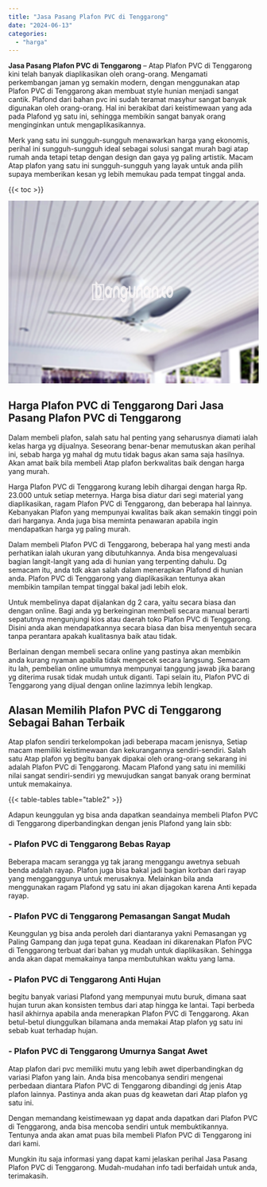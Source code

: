 ```yaml
---
title: "Jasa Pasang Plafon PVC di Tenggarong"
date: "2024-06-13"
categories: 
  - "harga"
---
```


**Jasa Pasang Plafon PVC di Tenggarong** – Atap Plafon PVC di Tenggarong kini telah banyak diaplikasikan oleh orang-orang. Mengamati perkembangan jaman yg semakin modern, dengan menggunakan atap Plafon PVC di Tenggarong akan membuat style hunian menjadi sangat cantik. Plafond dari bahan pvc ini sudah teramat masyhur sangat banyak digunakan oleh orang-orang. Hal ini berakibat dari keistimewaan yang ada pada Plafond yg satu ini, sehingga membikin sangat banyak orang menginginkan untuk mengaplikasikannya.

Merk yang satu ini sungguh-sungguh menawarkan harga yang ekonomis, perihal ini sungguh-sungguh ideal sebagai solusi sangat murah bagi atap rumah anda tetapi tetap dengan design dan gaya yg paling artistik. Macam Atap plafon yang satu ini sungguh-sungguh yang layak untuk anda pilih supaya memberikan kesan yg lebih memukau pada tempat tinggal anda.

{{< toc >}}

![Jasa Pasang Plafon PVC di Tenggarong](/images/flafond-pvc-murah30.png)

## Harga Plafon PVC di Tenggarong Dari Jasa Pasang Plafon PVC di Tenggarong

Dalam membeli plafon, salah satu hal penting yang seharusnya diamati ialah kelas harga yg dijualnya. Seseorang benar-benar memutuskan akan perihal ini, sebab harga yg mahal dg mutu tidak bagus akan sama saja hasilnya. Akan amat baik bila membeli Atap plafon berkwalitas baik dengan harga yang murah.

Harga Plafon PVC di Tenggarong kurang lebih dihargai dengan harga Rp. 23.000 untuk setiap meternya. Harga bisa diatur dari segi material yang diaplikasikan, ragam Plafon PVC di Tenggarong, dan beberapa hal lainnya. Kebanyakan Plafon yang mempunyai kwalitas baik akan semakin tinggi poin dari harganya. Anda juga bisa meminta penawaran apabila ingin mendapatkan harga yg paling murah.

Dalam membeli Plafon PVC di Tenggarong, beberapa hal yang mesti anda perhatikan ialah ukuran yang dibutuhkannya. Anda bisa mengevaluasi bagian langit-langit yang ada di hunian yang terpenting dahulu. Dg semacam itu, anda tdk akan salah dalam menerapkan Plafond di hunian anda. Plafon PVC di Tenggarong yang diaplikasikan tentunya akan membikin tampilan tempat tinggal bakal jadi lebih elok.

Untuk membelinya dapat dijalankan dg 2 cara, yaitu secara biasa dan dengan online. Bagi anda yg berkeinginan membeli secara manual berarti sepatutnya mengunjungi kios atau daerah toko Plafon PVC di Tenggarong. Disini anda akan mendapatkannya secara biasa dan bisa menyentuh secara tanpa perantara apakah kualitasnya baik atau tidak.

Berlainan dengan membeli secara online yang pastinya akan membikin anda kurang nyaman apabila tidak mengecek secara langsung. Semacam itu lah, pembelian online umumnya mempunyai tanggung jawab jika barang yg diterima rusak tidak mudah untuk diganti. Tapi selain itu, Plafon PVC di Tenggarong yang dijual dengan online lazimnya lebih lengkap.

## Alasan Memilih Plafon PVC di Tenggarong Sebagai Bahan Terbaik

Atap plafon sendiri terkelompokan jadi beberapa macam jenisnya, Setiap macam memiliki keistimewaan dan kekurangannya sendiri-sendiri. Salah satu Atap plafon yg begitu banyak dipakai oleh orang-orang sekarang ini adalah Plafon PVC di Tenggarong. Macam Plafond yang satu ini memiliki nilai sangat sendiri-sendiri yg mewujudkan sangat banyak orang berminat untuk memakainya.

{{< table-tables table="table2" >}}

Adapun keunggulan yg bisa anda dapatkan seandainya membeli Plafon PVC di Tenggarong diperbandingkan dengan jenis Plafond yang lain sbb:

### \- Plafon PVC di Tenggarong Bebas Rayap

Beberapa macam serangga yg tak jarang menggangu awetnya sebuah benda adalah rayap. Plafon juga bisa bakal jadi bagian korban dari rayap yang mengganggunya untuk merusaknya. Melainkan bila anda menggunakan ragam Plafond yg satu ini akan dijagokan karena Anti kepada rayap.

### \- Plafon PVC di Tenggarong Pemasangan Sangat Mudah

Keunggulan yg bisa anda peroleh dari diantaranya yakni Pemasangan yg Paling Gampang dan juga tepat guna. Keadaan ini dikarenakan Plafon PVC di Tenggarong terbuat dari bahan yg mudah untuk diaplikasikan. Sehingga anda akan dapat memakainya tanpa membutuhkan waktu yang lama.

### \- Plafon PVC di Tenggarong Anti Hujan

begitu banyak variasi Plafond yang mempunyai mutu buruk, dimana saat hujan turun akan konsisten tembus dari atap hingga ke lantai. Tapi berbeda hasil akhirnya apabila anda menerapkan Plafon PVC di Tenggarong. Akan betul-betul diunggulkan bilamana anda memakai Atap plafon yg satu ini sebab kuat terhadap hujan.

### \- Plafon PVC di Tenggarong Umurnya Sangat Awet

Atap plafon dari pvc memiliki mutu yang lebih awet diperbandingkan dg variasi Plafon yang lain. Anda bisa mencobanya sendiri mengenai perbedaan diantara Plafon PVC di Tenggarong dibandingi dg jenis Atap plafon lainnya. Pastinya anda akan puas dg keawetan dari Atap plafon yg satu ini.

Dengan memandang keistimewaan yg dapat anda dapatkan dari Plafon PVC di Tenggarong, anda bisa mencoba sendiri untuk membuktikannya. Tentunya anda akan amat puas bila membeli Plafon PVC di Tenggarong ini dari kami.

Mungkin itu saja informasi yang dapat kami jelaskan perihal Jasa Pasang Plafon PVC di Tenggarong. Mudah-mudahan info tadi berfaidah untuk anda, terimakasih.
